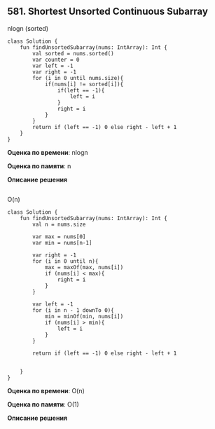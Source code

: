 ## 581. Shortest Unsorted Continuous Subarray



nlogn (sorted)
``` 
class Solution {
    fun findUnsortedSubarray(nums: IntArray): Int {
        val sorted = nums.sorted()
        var counter = 0
        var left = -1
        var right = -1
        for (i in 0 until nums.size){
            if(nums[i] != sorted[i]){
                if(left == -1){
                    left = i
                }
                right = i
            }
        }
        return if (left == -1) 0 else right - left + 1
    }
}

```

**Оценка по времени**: nlogn


**Оценка по памяти**: n


**Описание решения**
```

```

O(n)
``` 
class Solution {
    fun findUnsortedSubarray(nums: IntArray): Int {
        val n = nums.size
        
        var max = nums[0]
        var min = nums[n-1]

        var right = -1
        for (i in 0 until n){
            max = maxOf(max, nums[i])
            if (nums[i] < max){
                right = i
            }
        }

        var left = -1
        for (i in n - 1 downTo 0){
            min = minOf(min, nums[i])
            if (nums[i] > min){
                left = i
            }
        }

        return if (left == -1) 0 else right - left + 1


    }
}

```

**Оценка по времени**: O(n)

**Оценка по памяти**: O(1)


**Описание решения**
```

```
